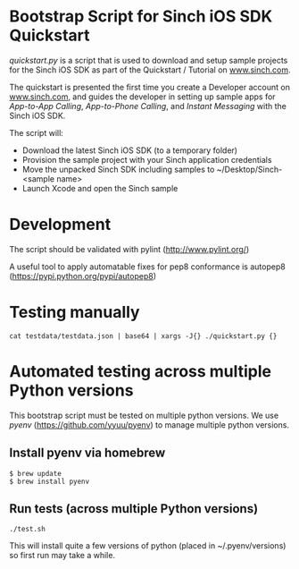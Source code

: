 # Bootstrap Script for Sinch iOS SDK Quickstart 

_quickstart.py_ is a script that is used to download and setup sample projects 
for the Sinch iOS SDK as part of the Quickstart / Tutorial on www.sinch.com. 

The quickstart is presented the first time you create a Developer account on www.sinch.com, 
and guides the developer in setting up sample apps for _App-to-App Calling_,
_App-to-Phone Calling_, and _Instant Messaging_ with the Sinch iOS SDK.

The script will:

- Download the latest Sinch iOS SDK (to a temporary folder)
- Provision the sample project with your Sinch application credentials
- Move the unpacked Sinch SDK including samples to ~/Desktop/Sinch-\<sample name\>
- Launch Xcode and open the Sinch sample


# Development

The script should be validated with pylint (http://www.pylint.org/)

A useful tool to apply automatable fixes for pep8 conformance is autopep8 (https://pypi.python.org/pypi/autopep8)

# Testing manually

    cat testdata/testdata.json | base64 | xargs -J{} ./quickstart.py {}
    
# Automated testing across multiple Python versions

This bootstrap script must be tested on multiple python versions.
We use _pyenv_ (https://github.com/yyuu/pyenv) to manage multiple python versions.

## Install pyenv via homebrew

    $ brew update
    $ brew install pyenv
    
## Run tests (across multiple Python versions)

    ./test.sh

This will install quite a few versions of python (placed in ~/.pyenv/versions) so first run may take a while.
